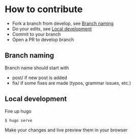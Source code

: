 # How to contribute

* Fork a branch from develop, see [Branch naming](#branch-naming)
* Do your edits, see [Local development](#local-development)
* Commit to your branch
* Open a PR to develop branch


## Branch naming

Branch name should start with

* post/ if new post is added
* fix/ if some fixes are made (typos, grammar issues, etc.)

## Local development

Fire up hugo

```bash
$ hugo serve
```

Make your changes and live preview them in your browser

